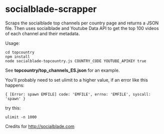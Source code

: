 # socialblade-scrapper

Scraps the socialblade top channels per country page and returns a JSON file. Then uses socialblade and Youtube Data API to get the top 100 videos of each channel and their metadata.

Usage:

`cd topcountry` <br>
`npm install`<br>
`node socialblade-topcountry.js COUNTRY_CODE YOUTUBE_APIKEY true`

See <b>topcountry/top_channels_ES.json</b> for an example.

You'll probably need to set ulimit to a higher value, if an error like this happens:

`{ [Error: spawn EMFILE] code: 'EMFILE', errno: 'EMFILE', syscall: 'spawn' }`

try this:

`ulimit -n 1000`

Credits for http://socialblade.com
